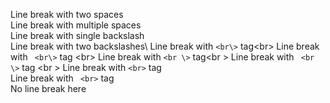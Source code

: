 Line break with two spaces  
Line break with multiple spaces  
Line break with single backslash\
Line break with two backslashes\\
Line break with `<br\>` tag<br\>
Line break with ` <br\>` tag <br\>
Line break with `<br \>` tag<br \>
Line break with ` <br \>` tag <br \>
Line break with `<br>` tag<br>
Line break with ` <br>` tag <br>
No line break here
